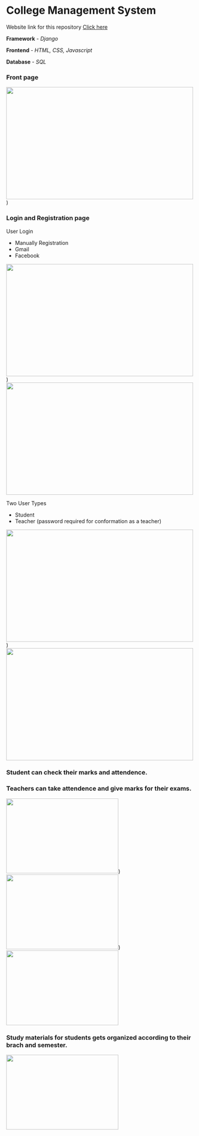 # College Management System
 Website link for this repository [Click here](https://attendence-sheet.herokuapp.com/)
 
 **Framework** - *Django*
 
 
 **Frontend** - *HTML, CSS, Javascript*
 
 
 **Database** - *SQL*
 
 ### Front page
 <img height="300" src="https://raw.githubusercontent.com/pycharm0422/attendence-sheet/main/sjcitCollegeManagement/Screenshot%20from%202022-10-23%2000-36-18.png" width="500">)

 ### Login and Registration page
User Login
- Manually Registration
- Gmail 
- Facebook

 <img height="300" src="https://github.com/pycharm0422/attendence-sheet/blob/main/sjcitCollegeManagement/Screenshot%20from%202022-10-23%2000-36-40.png" width="500">)
 <img height="300" src="https://github.com/pycharm0422/attendence-sheet/blob/main/sjcitCollegeManagement/Screenshot%20from%202022-10-23%2000-37-01.png" width="500">

Two User Types
- Student
- Teacher (password required for conformation as a teacher)

 <img height="300" src="https://github.com/pycharm0422/attendence-sheet/blob/main/sjcitCollegeManagement/Screenshot%20from%202022-10-23%2000-37-13.png" width="500">)
 <img height="300" src="https://github.com/pycharm0422/attendence-sheet/blob/main/sjcitCollegeManagement/Screenshot%20from%202022-10-23%2000-39-45.png" width="500">
 
 ### Student can check their marks and attendence.
 ### Teachers can take attendence and give marks for their exams.


 <img height="200" src="https://github.com/pycharm0422/attendence-sheet/blob/main/sjcitCollegeManagement/Screenshot%20from%202022-10-23%2000-38-43.png" width="300">)
 <img height="200" src="https://github.com/pycharm0422/attendence-sheet/blob/main/sjcitCollegeManagement/Screenshot%20from%202022-10-23%2000-38-22.png" width="300">)
 <img height="200" src="https://github.com/pycharm0422/attendence-sheet/blob/main/sjcitCollegeManagement/Screenshot%20from%202022-10-23%2000-39-18.png" width="300">
  
  ### Study materials for students gets organized according to their brach and semester.
   <img height="200" src="https://github.com/pycharm0422/attendence-sheet/blob/main/sjcitCollegeManagement/Screenshot%20from%202022-10-23%2000-39-52.png" width="300">
